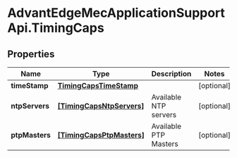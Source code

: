 # AdvantEdgeMecApplicationSupportApi.TimingCaps

## Properties
Name | Type | Description | Notes
------------ | ------------- | ------------- | -------------
**timeStamp** | [**TimingCapsTimeStamp**](TimingCapsTimeStamp.md) |  | [optional] 
**ntpServers** | [**[TimingCapsNtpServers]**](TimingCapsNtpServers.md) | Available NTP servers | [optional] 
**ptpMasters** | [**[TimingCapsPtpMasters]**](TimingCapsPtpMasters.md) | Available PTP Masters | [optional] 


